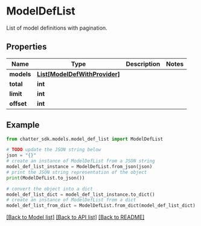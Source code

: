 # ModelDefList

List of model definitions with pagination.

## Properties

Name | Type | Description | Notes
------------ | ------------- | ------------- | -------------
**models** | [**List[ModelDefWithProvider]**](ModelDefWithProvider.md) |  | 
**total** | **int** |  | 
**limit** | **int** |  | 
**offset** | **int** |  | 

## Example

```python
from chatter_sdk.models.model_def_list import ModelDefList

# TODO update the JSON string below
json = "{}"
# create an instance of ModelDefList from a JSON string
model_def_list_instance = ModelDefList.from_json(json)
# print the JSON string representation of the object
print(ModelDefList.to_json())

# convert the object into a dict
model_def_list_dict = model_def_list_instance.to_dict()
# create an instance of ModelDefList from a dict
model_def_list_from_dict = ModelDefList.from_dict(model_def_list_dict)
```
[[Back to Model list]](../README.md#documentation-for-models) [[Back to API list]](../README.md#documentation-for-api-endpoints) [[Back to README]](../README.md)



